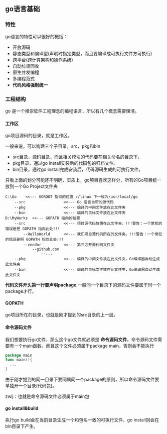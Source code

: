 ## go语言基础

### 特性
go语言的特性可以很好的概括：

 - 开放源码
 - 静态类型和编译型(声明时指定类型，而且要编译成可执行文件方可执行)
 - 跨平台(跨计算架构和操作系统)
 - 自动垃圾回收
 - 原生并发编程
 - 多编程范式
 - **代码风格强制统一**

### 工程结构
go 是一个推崇软件工程理念的编程语言，所以有几个概念需要理清。

#### 工作区
go项目源码的目录，就是工作区。

一般来说，可以构建三个子目录，src，pkg和bin

 - src目录，源码目录，而且相关模块的代码要在相关命名的目录下。
 - pkg目录，通过go install安装后的代码包的归档文件。
 - bin目录，通过go install完成安装后，代码源码生成的可执行文件。

只看上面的划分可能还不明确，实质上，go项目喜欢这样分，所有的Go项目统一放到一个Go Project文件夹

```
C:\Go    <<--- GOROOT 指向的位置 //linux 下一般为/usr/local/go
    --src                 <<--- Go 语言自带的源代码
    --pkg                 <<--- 编译的中间文件放在此文件夹
    --bin                 <<--- 编译的目标文件放在此文件夹
D:\MyWorks  <<--- GOPATH 指向的位置
    --src                 <<--- 项目源代码放置在此文件夹。!!!警告：一个常犯的错误是把 GOPATH 指向此处!!!
        --HelloWorld      <<--- 我们项目源代码所在的文件夹。!!!警告：一个常犯的错误是把 GOPATH 指向此处!!!
        --vendor          <<--- 第三方开源代码文件夹
            --github.com
                --...
    --pkg                 <<--- 编译的中间文件放在此文件夹，Go编译器自动生成此文件夹
    --bin                 <<--- 编译的目标文件放在此文件夹，Go编译器自动生成此文件夹
```

**代码文件开头第一行要声明package**,一般同一个目录下的源码文件要属于同一个package才行。

#### GOPATH
go项目所在的目录，也就是刚才提到的src目录的上一层。

#### 命令源码文件
我们想要执行go文件，那么这个go文件就必须是 **命令源码文件**。命令源码文件需要有一个main函数，而且这个文件必须属于package main，否则会不能执行

``` go
package main
func main(){
  ...
}

```

由于刚才提到的同一目录下要同属同一个package的原则，所以命令源码文件要单独开一个目录(代码包)。

zwlj：也就是命令源码文件必须属于main包

#### go install&build
执行go build会在当前目录生成一个和包名一致的可执行文件，go install则会在bin目录下产生。
